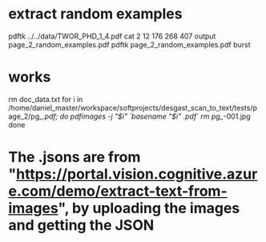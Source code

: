 # extract random examples
pdftk ../../data/TWOR_PHD_1_4.pdf cat 2 12 176 268 407 output page_2_random_examples.pdf
pdftk page_2_random_examples.pdf burst

# works
rm doc_data.txt
for i in /home/daniel_master/workspace/softprojects/desgast_scan_to_text/tests/page_2/pg_*.pdf; do
	pdfimages -j "$i" `basename "$i" .pdf`
	rm pg_*-001.jpg
done

# The .jsons are from "https://portal.vision.cognitive.azure.com/demo/extract-text-from-images", by uploading the images and getting the JSON